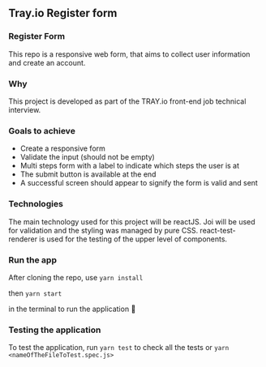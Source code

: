 ## Tray.io Register form

### Register Form

This repo is a responsive web form, that aims to collect user information and create an account.

### Why 

This project is developed as part of the TRAY.io front-end job technical interview.

### Goals to achieve

- Create a responsive form
- Validate the input (should not be empty)
- Multi steps form with a label to indicate which steps the user is at
- The submit button is available at the end
- A successful screen should appear to signify the form is valid and sent

### Technologies

The main technology used for this project will be reactJS. 
Joi will be used for validation and the styling was managed by pure CSS.
react-test-renderer is used for the testing of the upper level of components.

### Run the app

After cloning the repo, use ```yarn install```

then ```yarn start```

in the terminal to run the application :rocket: 

### Testing the application

To test the application, run ```yarn test``` to check all the tests or ```yarn <nameOfTheFileToTest.spec.js>```


